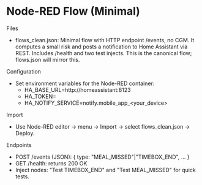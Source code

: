 # Node-RED Flow (Minimal)

Files
- flows_clean.json: Minimal flow with HTTP endpoint /events, no CGM. It computes a small risk and posts a notification to Home Assistant via REST. Includes /health and two test injects. This is the canonical flow; flows.json will mirror this.

Configuration
- Set environment variables for the Node-RED container:
  - HA_BASE_URL=http://homeassistant:8123
  - HA_TOKEN=<long-lived HA token>
  - HA_NOTIFY_SERVICE=notify.mobile_app_<your_device>

Import
- Use Node-RED editor -> menu -> Import -> select flows_clean.json -> Deploy.

Endpoints
- POST /events (JSON): { type: "MEAL_MISSED"|"TIMEBOX_END", ... }
- GET /health: returns 200 OK
- Inject nodes: "Test TIMEBOX_END" and "Test MEAL_MISSED" for quick tests.
